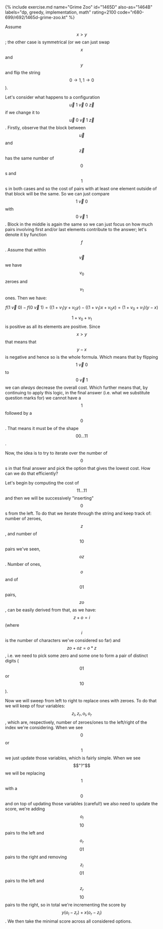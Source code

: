 {% include exercise.md name="Grime Zoo" id="1465D" also-as="1464B" labels="dp, greedy, implementation, math" rating=2100 code="r680-699/r692/1465d-grime-zoo.kt" %}

Assume $$x > y$$; the other case is symmetrical (or we can just swap $$x$$ and $$y$$ and flip the string $$0 \to 1, 1 \to 0$$).

Let's consider what happens to a configuration $$\vec{u}\ 1 \ \vec{v}\ 0 \ \vec{z}$$ if we change it to $$\vec{u}\ 0\ \vec{v}\ 1\ \vec{z}$$. Firstly, observe that the block between $$\vec{u}$$ and $$\vec{z}$$ has the same number of $$0$$s and $$1$$s in both cases and so the cost of pairs with at least one element outside of that block will be the same.  So we can just compare $$1\ \vec{v}\ 0$$ with $$0\ \vec{v}\ 1$$.  Block in the middle is again the same so we can just focus on how much pairs involving first and/or last elements contribute to the answer; let's denote it by function $$f$$.  Assume that within $$\vec{v}$$ we have $$v_0$$ zeroes and $$v_1$$ ones.  Then we have:

$$f(1\ \vec{v}\ 0) - f(0\ \vec{v}\ 1) = ((1+v_1)y + v_0 y) - ((1+v_1) x + v_0 x) = (1 + v_0 + v_1)(y - x)$$

$$1 + v_0 + v_1$$ is positive as all its elements are positive.  Since $$x > y$$ that means that $$y-x$$ is negative and hence so is the whole formula.  Which means that by flipping $$1\ \vec{v}\ 0$$ to $$0\ \vec{v}\ 1$$ we can *always* decrease the overall cost.  Which further means that, by continuing to apply this logic, in the final answer (i.e. what we substitute question marks for) we cannot have a $$1$$ followed by a $$0$$.  That means it must be of the shape $$00 \ldots 11$$.

Now, the idea is to try to iterate over the number of $$0$$s in that final answer and pick the option that gives the lowest cost.  How can we do that efficiently?

Let's begin by computing the cost of $$11 \ldots 11$$ and then we will be successively "inserting" $$0$$s from the left. To do that we iterate through the string and keep track of: number of zeroes, $$z$$, and number of $$10$$ pairs we've seen, $$oz$$.  Number of ones, $$o$$ and of $$01$$ pairs, $$zo$$, can be easily derived from that, as we have: $$z + o = i$$ (where $$i$$ is the number of characters we've considered so far) and $$zo + oz = o*z$$, i.e. we need to pick some zero and some one to form a pair of distinct digits ($$01$$ or $$10$$).

Now we will sweep from left to right to replace ones with zeroes. To do that we will keep of four variables: $$z_l, z_r, o_l, o_r$$, which are, respectively, number of zeroes/ones to the left/right of the index we're considering.  When we see $$0$$ or $$1$$ we just update those variables, which is fairly simple.  When we see $$"?"$$ we will be replacing $$1$$ with a $$0$$ and on top of updating those variables (careful!) we also need to update the score, we're adding $$o_l$$ $$10$$ pairs to the left and $$o_r$$ $$01$$ pairs to the right and removing $$z_l$$ $$01$$ pairs to the left and $$z_r$$ $$10$$ pairs to the right, so in total we're incrementing the score by $$y(o_l - z_r) + x(o_r - z_l)$$.  We then take the minimal score across all considered options.
